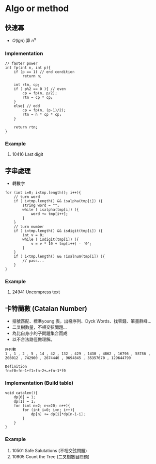 # Algo or method
## 快速冪
- $O(lg n)$ 算 $n^n$
### Implementation
```cpp=
// faster power
int fp(int n, int p){
    if (p == 1) // end condition
        return n;

    int rtn, cp;
    if ( p%2 == 0 ){ // even
        cp = fp(n, p/2);
        rtn = cp * cp;
    }
    else{ // odd
        cp = fp(n, (p-1)/2);
        rtn = n * cp * cp;
    }

    return rtn;
}
```

### Example
1. 10416 Last digit

## 字串處理
- 轉數字
```cpp=
for (int i=0; i<tmp.length(); i++){
    // turn word
    if ( i<tmp.length() && isalpha(tmp[i]) ){
        string word = "";
        while ( isalpha(tmp[i]) ){
            word += tmp[i++];
        }
    }
    // turn number
    if ( i<tmp.length() && isdigit(tmp[i]) ){
        int v = 0;
        while ( isdigit(tmp[i]) ){
            v = v * 10 + tmp[i++] - '0';
        }
    }
    if ( i<tmp.length() && !isalnum(tmp[i]) ){
        // pass...
    }
}
```

### Example
1. 24941 Uncompress text

## 卡特蘭數 (Catalan Number)
- 括號匹配、標準young 表，出棧序列、Dyck Words、找零錢、筆畫群峰...
- 二叉樹數量，不相交弦問題...
- 為比自身小的子問題集合而成
- 以不合法路徑做理解。
```
序列數
1 , 1 , 2 , 5 , 14 , 42 , 132 , 429 , 1430 , 4862 , 16796 , 58786 , 208012 , 742900 , 2674440 , 9694845 , 35357670 , 129644790
```
```
Definition
fn=f0∗fn−1+f1∗fn−2+…+fn−1*f0
```

### Implementation (Build table)
```cpp=
void catalen(){
    dp[0] = 1;
    dp[1] = 1;
    for (int n=2; n<=20; n++){
        for (int i=0; i<n; i++){
            dp[n] += dp[i]*dp[n-1-i];
        }
    }
}
```

### Example
1. 10501 Safe Salutations (不相交弦問題)
2. 10605 Count the Tree (二叉樹數目問題)